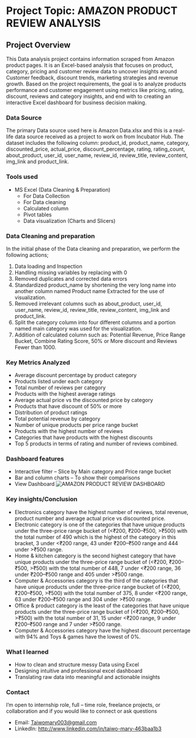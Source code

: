 # Project Topic: AMAZON PRODUCT REVIEW ANALYSIS

## Project Overview
This Data analysis project contains information scraped from Amazon product pages. It is an Excel-based analysis that focuses on product, category, pricing and customer review data to uncover insights around Customer feedback, discount trends, marketing strategies and revenue growth. Based on the project requirements, the goal is to analyze products performance and customer engagement using metrics like pricing, rating, discount, reviews and category insights, and end with to creating an interactive Excel dashboard for business decision making. 

### Data Source
The primary Data source used here is Amazon Data.xlsx and this is a real-life data source received as a project to work on from Incubator Hub. The dataset includes the following column: product_id, product_name, category, discounted_price, actual_price, discount_percentage, rating, rating_count, about_product, user_id, user_name, review_id, review_title, review_content, img_link and product_link.
### Tools used
- MS Excel (Data Cleaning & Preparation)
  -  For Data Collection
  -  For Data cleaning
  -  Calculated column
  -  Pivot tables
  -  Data visualization (Charts and Slicers)
### Data Cleaning and preparation
In the initial phase of the Data cleaning and preparation, we perform the following actions;
1. Data loading and Inspection
2. Handling missing variables by replacing with 0
3.	Removed duplicates and corrected data errors
4.	Standardized product_name by shortening the very long name into another column named Product name Extracted for the use of visualization. 
5.	Removed irrelevant columns such as about_product, user_id, user_name, review_id, review_title, review_content, img_link and product_link. 
6.	Split the category column into four different columns and a portion named main category was used for the visualization. 
7.	Addition of calculated column such as: Potential Revenue, Price Range Bucket, Combine Rating Score, 50% or More discount and Reviews Fewer than 1000.
   
### Key Metrics Analyzed
-	Average discount percentage by product category
-	Products listed under each category
-	Total number of reviews per category
-	Products with the highest average ratings
-	Average actual price vs the discounted price by category
-	Products that have discount of 50% or more
-	Distribution of product ratings
-	Total potential revenue by category
-	Number of unique products per price range bucket
-	Products with the highest number of reviews
-	Categories that have products with the highest discounts
-	Top 5 products in terms of rating and number of reviews combined.

### Dashboard features
- Interactive filter – Slice by Main category and Price range bucket
- Bar and column charts – To show their comparisons
- View Dashboard
![AMAZON PRODUCT REVIEW DASHBOARD](https://github.com/user-attachments/assets/f27f4a68-93f6-4689-a275-34b57d396ffa)

### Key insights/Conclusion
-	Electronics category have the highest number of reviews, total revenue, product number and average actual price vs discounted price.
-	Electronic category is one of the categories that have unique products under the three-price range bucket of (<₹200, ₹200–₹500, >₹500) with the total number of 490 which is the highest of the category in this bracket, 3 under <₹200 range, 43 under ₹200–₹500 range and 444 under >₹500 range.
-	Home & kitchen category is the second highest category that have unique products under the three-price range bucket of (<₹200, ₹200–₹500, >₹500) with the total number of 448, 7 under <₹200 range, 36 under ₹200–₹500 range and 405 under >₹500 range.
-	Computer & Accessories category is the third of the categories that have unique products under the three-price range bucket of (<₹200, ₹200–₹500, >₹500) with the total number of 375, 8 under <₹200 range, 63 under ₹200–₹500 range and 304 under >₹500 range.
-	Office & product category is the least of the categories that have unique products under the three-price range bucket of (<₹200, ₹200–₹500, >₹500) with the total number of 31, 15 under <₹200 range, 9 under ₹200–₹500 range and 7 under >₹500 range.
-	Computer & Accessories category have the highest discount percentage with 94% and Toys & games have the lowest of 0%.

### What I learned
- How to clean and structure messy Data using Excel
- Designing intuitive and professional excel dashboard
- Translating raw data into meaningful and actionable insights

### Contact
I’m open to internship role, full – time role, freelance projects, or collaboration and if you would like to connect or ask questions
- EmaiI: Taiwomary003@gmail.com
- LinkedIn: http://www.linkedin.com/in/taiwo-mary-463baa1b3





